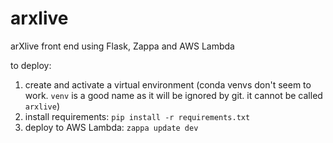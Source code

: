 # arxlive
arXlive front end using Flask, Zappa and AWS Lambda

to deploy:
1. create and activate a virtual environment (conda venvs don't seem to work. `venv` is a good name as it will be ignored by git. it cannot be called `arxlive`)
1. install requirements: `pip install -r requirements.txt`
1. deploy to AWS Lambda: `zappa update dev`
